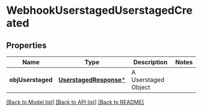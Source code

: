 # WebhookUserstagedUserstagedCreated

## Properties
Name | Type | Description | Notes
------------ | ------------- | ------------- | -------------
**objUserstaged** | [**UserstagedResponse***](UserstagedResponse.md) | A Userstaged Object | 

[[Back to Model list]](../README.md#documentation-for-models) [[Back to API list]](../README.md#documentation-for-api-endpoints) [[Back to README]](../README.md)


